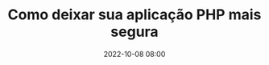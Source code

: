 ---
title: 'Como deixar sua aplicação PHP mais segura'
type: palestra
speakers:
  - Anne Caroline
speakersPictures: []
picture: /assets/images/schedule/anne-caroline-rodrigues-pereira.jpg
linkedin: 
twitter: 
instagram: carol_rodrigues_p
date: '2022-10-08 08:00'
rooms:
  - 2
  - 3
---